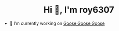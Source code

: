 <h1 align="center">Hi 👋, I'm roy6307</h1>

- 🔭 I’m currently working on [Goose Goose Goose](https://github.com/roy6307/Goose-Goose-Goose)
